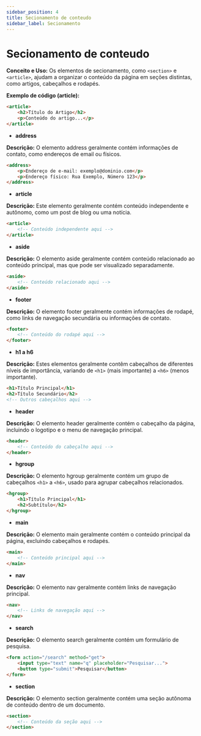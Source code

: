 ```yaml
---
sidebar_position: 4
title: Secionamento de conteudo
sidebar_label: Secionamento
---
```


# Secionamento de conteudo

**Conceito e Uso:** Os elementos de secionamento, como `<section>` e `<article>`, ajudam a organizar o conteúdo da página em seções distintas, como artigos, cabeçalhos e rodapés.

**Exemplo de código (article):**
```html
<article>
    <h2>Título do Artigo</h2>
    <p>Conteúdo do artigo...</p>
</article>
```

- **address**

**Descrição:** O elemento address geralmente contém informações de contato, como endereços de email ou físicos.

```html
<address>
    <p>Endereço de e-mail: exemplo@dominio.com</p>
    <p>Endereço físico: Rua Exemplo, Número 123</p>
</address>
```

- **article**

**Descrição:** Este elemento geralmente contém conteúdo independente e autônomo, como um post de blog ou uma notícia.

```html
<article>
    <!-- Conteúdo independente aqui -->
</article>
```

- **aside**

**Descrição:** O elemento aside geralmente contém conteúdo relacionado ao conteúdo principal, mas que pode ser visualizado separadamente.

```html
<aside>
    <!-- Conteúdo relacionado aqui -->
</aside>
```

- **footer**

**Descrição:** O elemento footer geralmente contém informações de rodapé, como links de navegação secundária ou informações de contato.

```html
<footer>
    <!-- Conteúdo do rodapé aqui -->
</footer>
```

- **h1 a h6**

**Descrição:** Estes elementos geralmente contêm cabeçalhos de diferentes níveis de importância, variando de `<h1>` (mais importante) a `<h6>` (menos importante).

```html
<h1>Título Principal</h1>
<h2>Título Secundário</h2>
<!-- Outros cabeçalhos aqui -->
```

- **header**

**Descrição:** O elemento header geralmente contém o cabeçalho da página, incluindo o logotipo e o menu de navegação principal.

```html
<header>
    <!-- Conteúdo do cabeçalho aqui -->
</header>
```

- **hgroup**

**Descrição:** O elemento hgroup geralmente contém um grupo de cabeçalhos `<h1>` a `<h6>`, usado para agrupar cabeçalhos relacionados.

```html
<hgroup>
    <h1>Título Principal</h1>
    <h2>Subtítulo</h2>
</hgroup>
```

- **main**

**Descrição:** O elemento main geralmente contém o conteúdo principal da página, excluindo cabeçalhos e rodapés.

```html
<main>
    <!-- Conteúdo principal aqui -->
</main>
```

- **nav**

**Descrição:** O elemento nav geralmente contém links de navegação principal.

```html
<nav>
    <!-- Links de navegação aqui -->
</nav>
```

- **search**

**Descrição:** O elemento search geralmente contém um formulário de pesquisa.

```html
<form action="/search" method="get">
    <input type="text" name="q" placeholder="Pesquisar...">
    <button type="submit">Pesquisar</button>
</form>
```

- **section**

**Descrição:** O elemento section geralmente contém uma seção autônoma de conteúdo dentro de um documento.

```html
<section>
    <!-- Conteúdo da seção aqui -->
</section>
```
